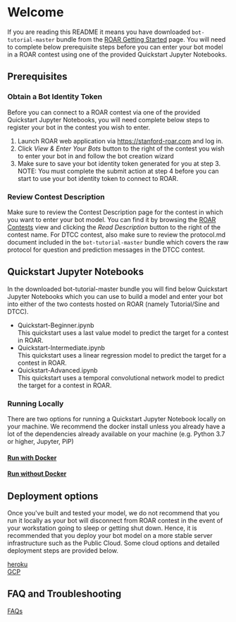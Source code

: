 # Welcome
If you are reading this README it means you have downloaded `bot-tutorial-master` bundle from the [ROAR Getting Started](https://stanford-roar.com/#/guide) page.  You will need to complete below prerequisite steps before you can enter your bot model in a ROAR contest using one of the provided Quickstart Jupyter Notebooks. 

## Prerequisites
### Obtain a Bot Identity Token
Before you can connect to a ROAR contest via one of the provided Quickstart Jupyter Notebooks, you will need complete below steps to register your bot in the contest you wish to enter.
1. Launch ROAR web application via https://stanford-roar.com and log in. 
1. Click *View & Enter Your Bots* button to the right of the contest you wish to enter your bot in and follow the bot creation wizard <br/>
1. Make sure to save your bot identity token generated for you at step 3.  NOTE: You must complete the submit action at step 4 before you can start to use your bot identity token to connect to ROAR.

### Review Contest Description
Make sure to review the Contest Description page for the contest in which you want to enter your bot model.  You can find it by browsing the [ROAR Contests](https://stanford-roar.com/#/contests) view and clicking the *Read Description* button to the right of the contest name. For DTCC contest, also make sure to review the protocol.md document included in the `bot-tutorial-master` bundle which covers the raw protocol for question and prediction messages in the DTCC contest.  

## Quickstart Jupyter Notebooks
In the downloaded bot-tutorial-master bundle you will find below Quickstart Jupyter Notebooks which you can use to build a model and enter your bot into either of the two contests hosted on ROAR (namely Tutorial/Sine and DTCC).
- Quickstart-Beginner.ipynb <br/>
  This quickstart uses a last value model to predict the target for a contest in ROAR.
- Quickstart-Intermediate.ipynb <br/>
  This quickstart uses a linear regression model to predict the target for a contest in ROAR.
- Quickstart-Advanced.ipynb <br/>
  This quickstart uses a temporal convolutional network model to predict the target for a contest in ROAR.
  
### Running Locally

There are two options for running a Quickstart Jupyter Notebook locally on your machine. We recommend the docker install unless you already have a lot of the dependencies already available on your machine (e.g. Python 3.7 or higher, Jupyter, PiP) 

#### [Run with Docker](docker.md) <br/>

#### [Run without Docker](basic.md) <br/>

## Deployment options
Once you've built and tested your model, we do not recommend that you run it locally as your bot will disconnect from ROAR contest in the event of your workstation going to sleep or getting shut down.  Hence, it is recommended that you deploy your bot model on a more stable server infrastructure such as the Public Cloud. Some cloud options and detailed deployment steps are provided below.

[heroku](heroku.md) <br/>
[GCP](gcp.md) <br/> 

## FAQ and Troubleshooting
[FAQs](FAQ.md) <br/>
